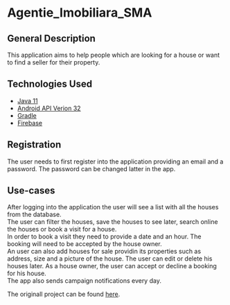 # Agentie_Imobiliara_SMA
## General Description
This application aims to help people which are looking for a house or want to find a seller for their property.
## Technologies Used
* [Java 11](https://www.oracle.com/java/technologies/javase-downloads.html)
* [Android API Verion 32](https://www.mit.edu/afs.new/sipb/project/android/docs/sdk/index.html)
* [Gradle](https://gradle.org/)
* [Firebase](https://firebase.google.com/)
## Registration 
The user needs to first register into the application providing an email and a password.
The password can be changed latter in the app.
## Use-cases
After logging into the application the user will see a list with all the houses from the database.<br />
The user can filter the houses, save the houses to see later, search online the houses or book a visit for a house.<br />
In order to book a visit they need to provide a date and an hour. The booking will need to be accepted by the house owner.<br />
An user can also add houses for sale providin its properties such as address, size and a picture of the house. The user can edit or delete his houses later.
As a house owner, the user can accept or decline a booking for his house.<br />
The app also sends campaign notifications every day.<br />

The originall project can be found [here]( https://github.com/monicadumescu/Agentie_Imobiliara_SMA).
